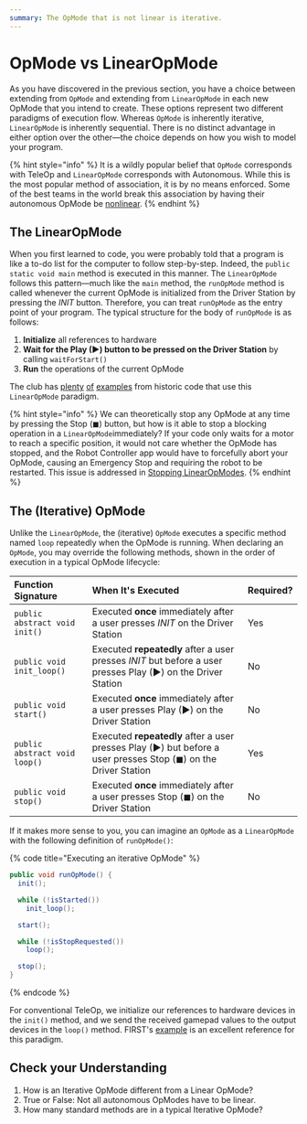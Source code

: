 ```yaml
---
summary: The OpMode that is not linear is iterative.
---
```


# OpMode vs LinearOpMode

As you have discovered in the previous section, you have a choice between extending from `OpMode` and extending from `LinearOpMode` in each new OpMode that you intend to create. These options represent two different paradigms of execution flow. Whereas `OpMode` is inherently iterative, `LinearOpMode` is inherently sequential. There is no distinct advantage in either option over the other—the choice depends on how you wish to model your program.

{% hint style="info" %}
It is a wildly popular belief that `OpMode` corresponds with TeleOp and `LinearOpMode` corresponds with Autonomous. While this is the most popular method of association, it is by no means enforced. Some of the best teams in the world break this association by having their autonomous OpMode be [nonlinear](https://bitbucket.org/PeterTheEarthling/version-4.3/src/master/ftc_app-master/TeamCode/src/main/java/HelperClasses/Auto.java).
{% endhint %}

## The LinearOpMode

When you first learned to code, you were probably told that a program is like a to-do list for the computer to follow step-by-step. Indeed, the `public static void main` method is executed in this manner. The `LinearOpMode` follows this pattern—much like the `main` method, the `runOpMode` method is called whenever the current OpMode is initialized from the Driver Station by pressing the _INIT_ button. Therefore, you can treat `runOpMode` as the entry point of your program. The typical structure for the body of `runOpMode` is as follows:

1. **Initialize** all references to hardware
2. **Wait for the Play \(▶\) button to be pressed on the Driver Station** by calling `waitForStart()`
3. **Run** the operations of the current OpMode

The club has [plenty](https://github.com/ARC-Thunder/Rover-Ruckus/blob/81609d6b0197b887c1569a39b6fbbfb1eea1bf55/TeamCode/src/main/java/com/andoverrobotics/core/examples/TankDriveAutonomousExample.java#L15) [of](https://github.com/ARC-Thunder/teamcode/blob/3829a4eb1866220c5239d494ea30e5067c8a73ee/VuforiaAutonomous.java#L60) [examples](https://github.com/ARC-Lightning/Rover_Ruckus-2018-2019/blob/master/TeamCode/src/main/java/org/firstinspires/ftc/teamcode/autonomous/AutoOpMode.java#L38) from historic code that use this `LinearOpMode` paradigm.

{% hint style="info" %}
We can theoretically stop any OpMode at any time by pressing the Stop \(◼\) button, but how is it able to stop a blocking operation in a `LinearOpMode`immediately? If your code only waits for a motor to reach a specific position, it would not care whether the OpMode has stopped, and the Robot Controller app would have to forcefully abort your OpMode, causing an Emergency Stop and requiring the robot to be restarted. This issue is addressed in [Stopping LinearOpModes](stopping-linearopmodes.md).
{% endhint %}

## The \(Iterative\) OpMode

Unlike the `LinearOpMode`, the \(iterative\) `OpMode` executes a specific method named `loop` repeatedly when the OpMode is running. When declaring an `OpMode`, you may override the following methods, shown in the order of execution in a typical OpMode lifecycle:

| Function Signature | When It's Executed | Required? |
| :--- | :--- | :--- |
| `public abstract void init()` | Executed **once** immediately after a user presses _INIT_ on the Driver Station | Yes |
| `public void init_loop()` | Executed **repeatedly** after a user presses _INIT_ but before a user presses Play \(▶\) on the Driver Station | No |
| `public void start()` | Executed **once** immediately after a user presses Play \(▶\) on the Driver Station | No |
| `public abstract void loop()` | Executed **repeatedly** after a user presses Play \(▶\) but before a user presses Stop \(◼\) on the Driver Station | Yes |
| `public void stop()` | Executed **once** immediately after a user presses Stop \(◼\) on the Driver Station | No |

If it makes more sense to you, you can imagine an `OpMode` as a `LinearOpMode` with the following definition of `runOpMode()`:

{% code title="Executing an iterative OpMode" %}
```java
public void runOpMode() {
  init();

  while (!isStarted())
    init_loop();

  start();

  while (!isStopRequested())
    loop();

  stop();
}
```
{% endcode %}

For conventional TeleOp, we initialize our references to hardware devices in the `init()` method, and we send the received gamepad values to the output devices in the `loop()` method. FIRST's [example](https://github.com/FIRST-Tech-Challenge/SkyStone/blob/master/FtcRobotController/src/main/java/org/firstinspires/ftc/robotcontroller/external/samples/BasicOpMode_Iterative.java) is an excellent reference for this paradigm.

## Check your Understanding

1. How is an Iterative OpMode different from a Linear OpMode?
2. True or False: Not all autonomous OpModes have to be linear.
3. How many standard methods are in a typical Iterative OpMode?

